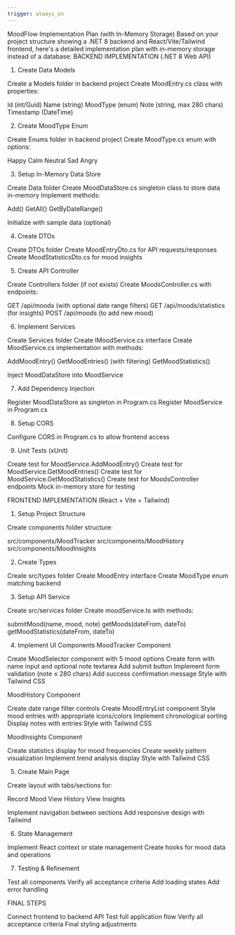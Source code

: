 ```yaml
---
trigger: always_on
---
```


MoodFlow Implementation Plan (with In-Memory Storage)
Based on your project structure showing a .NET 8 backend and React/Vite/Tailwind frontend, here's a detailed implementation plan with in-memory storage instead of a database:
BACKEND IMPLEMENTATION (.NET 8 Web API)
1. Create Data Models

 Create a Models folder in backend project
 Create MoodEntry.cs class with properties:

Id (int/Guid)
Name (string)
MoodType (enum)
Note (string, max 280 chars)
Timestamp (DateTime)



2. Create MoodType Enum

 Create Enums folder in backend project
 Create MoodType.cs enum with options:

Happy
Calm
Neutral
Sad
Angry



3. Setup In-Memory Data Store

 Create Data folder
 Create MoodDataStore.cs singleton class to store data in-memory
 Implement methods:

Add()
GetAll()
GetByDateRange()


 Initialize with sample data (optional)

4. Create DTOs

 Create DTOs folder
 Create MoodEntryDto.cs for API requests/responses
 Create MoodStatisticsDto.cs for mood insights

5. Create API Controller

 Create Controllers folder (if not exists)
 Create MoodsController.cs with endpoints:

GET /api/moods (with optional date range filters)
GET /api/moods/statistics (for insights)
POST /api/moods (to add new mood)



6. Implement Services

 Create Services folder
 Create IMoodService.cs interface
 Create MoodService.cs implementation with methods:

AddMoodEntry()
GetMoodEntries() (with filtering)
GetMoodStatistics()


 Inject MoodDataStore into MoodService

7. Add Dependency Injection

 Register MoodDataStore as singleton in Program.cs
 Register MoodService in Program.cs

8. Setup CORS

 Configure CORS in Program.cs to allow frontend access

9. Unit Tests (xUnit)

 Create test for MoodService.AddMoodEntry()
 Create test for MoodService.GetMoodEntries()
 Create test for MoodService.GetMoodStatistics()
 Create test for MoodsController endpoints
 Mock in-memory store for testing

FRONTEND IMPLEMENTATION (React + Vite + Tailwind)
1. Setup Project Structure

 Create components folder structure:

src/components/MoodTracker
src/components/MoodHistory
src/components/MoodInsights



2. Create Types

 Create src/types folder
 Create MoodEntry interface
 Create MoodType enum matching backend

3. Setup API Service

 Create src/services folder
 Create moodService.ts with methods:

submitMood(name, mood, note)
getMoods(dateFrom, dateTo)
getMoodStatistics(dateFrom, dateTo)



4. Implement UI Components
MoodTracker Component

 Create MoodSelector component with 5 mood options
 Create form with name input and optional note textarea
 Add submit button
 Implement form validation (note ≤ 280 chars)
 Add success confirmation message
 Style with Tailwind CSS

MoodHistory Component

 Create date range filter controls
 Create MoodEntryList component
 Style mood entries with appropriate icons/colors
 Implement chronological sorting
 Display notes with entries
 Style with Tailwind CSS

MoodInsights Component

 Create statistics display for mood frequencies
 Create weekly pattern visualization
 Implement trend analysis display
 Style with Tailwind CSS

5. Create Main Page

 Create layout with tabs/sections for:

Record Mood
View History
View Insights


 Implement navigation between sections
 Add responsive design with Tailwind

6. State Management

 Implement React context or state management
 Create hooks for mood data and operations

7. Testing & Refinement

 Test all components
 Verify all acceptance criteria
 Add loading states
 Add error handling

FINAL STEPS

 Connect frontend to backend API
 Test full application flow
 Verify all acceptance criteria
 Final styling adjustments
